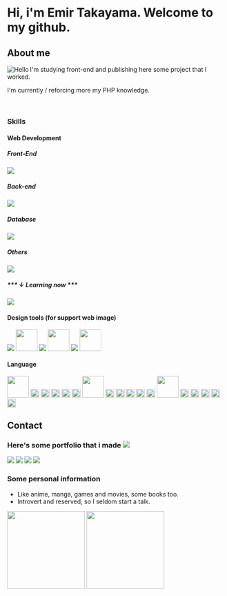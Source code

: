 <h1 align="left">Hi, i'm Emir Takayama. Welcome to my github.</h1>
<h2>About me</h2>
<img align="left" alt="Hello" src="https://media1.giphy.com/media/XO8RMtRaK73isIt0i2/200w.webp?cid=ecf05e47x20b80wr504f9on8iqqwwja5f83j5osmy4jbe67j&rid=200w.webp&ct=g"/>
<p>I'm studying front-end and publishing here some project that I worked.</p>
<p>I'm currently / reforcing more my PHP knowledge.</p>
<br/>
<h3>Skills</h3>
<h4>Web Development</h4>
<div>
    <h5>Front-End</h5> 
    <img src="https://skillicons.dev/icons?i=html,css,bootstrap,js,jquery" />
    <h5>Back-end</h5>
    <img src="https://skillicons.dev/icons?i=php" />
    <h5>Database</h5>
    <img src="https://skillicons.dev/icons?i=mysql" />
    <h5>Others</h5>
    <img src="https://skillicons.dev/icons?i=wordpress,git,github,postman" />
    <h5>*** ↓ Learning now ***</h5> 
    <img src="https://skillicons.dev/icons?i=cs,php,laravel" />
</div>

<h4>Design tools (for support web image)</h4>
<div>
    <img src="https://skillicons.dev/icons?i=blender,photoshop"/>
    <img width="50px" src="https://upload.wikimedia.org/wikipedia/commons/thumb/3/31/Calligra_Krita_icon.svg/1200px-Calligra_Krita_icon.svg.png"/>
    <img src="https://skillicons.dev/icons?i=illustrator"/>
    <img width="50px" src="https://icons.iconarchive.com/icons/oxygen-icons.org/oxygen/256/Apps-inkscape-icon.png"/>
    <img src="https://skillicons.dev/icons?i=figma"/>
    <img width="50px" src="https://upload.wikimedia.org/wikipedia/commons/thumb/c/c2/Adobe_XD_CC_icon.svg/2101px-Adobe_XD_CC_icon.svg.png"/>
</div>

<h4>Language</h4>
<div>
<img width="50px" src="https://upload.wikimedia.org/wikipedia/commons/thumb/0/05/Flag_of_Brazil.svg/1200px-Flag_of_Brazil.svg.png"/>
<img width="20px" src="https://cdn-icons-png.flaticon.com/128/148/148841.png"/>
<img width="20px" src="https://cdn-icons-png.flaticon.com/128/148/148841.png"/>
<img width="20px" src="https://cdn-icons-png.flaticon.com/128/148/148841.png"/>
<img width="20px" src="https://cdn-icons-png.flaticon.com/128/148/148841.png"/>
<img width="20px" src="https://cdn-icons-png.flaticon.com/128/148/148841.png"/>

<img width="50px" src="https://upload.wikimedia.org/wikipedia/commons/thumb/9/9e/Flag_of_Japan.svg/800px-Flag_of_Japan.svg.png"/>
<img width="20px" src="https://cdn-icons-png.flaticon.com/128/148/148841.png"/>
<img width="20px" src="https://cdn-icons-png.flaticon.com/128/148/148841.png"/>
<img width="20px" src="https://cdn-icons-png.flaticon.com/128/148/148841.png"/>
<img width="20px" src="https://cdn-icons-png.flaticon.com/128/126/126482.png"/>
<img width="20px" src="https://cdn-icons-png.flaticon.com/128/126/126482.png"/>

<img width="50px" src="https://upload.wikimedia.org/wikipedia/commons/thumb/a/a4/Flag_of_the_United_States.svg/1200px-Flag_of_the_United_States.svg.png"/>
<img width="20px" src="https://cdn-icons-png.flaticon.com/128/148/148841.png"/>
<img width="20px" src="https://cdn-icons-png.flaticon.com/128/148/148841.png"/>
<img width="20px" src="https://cdn-icons-png.flaticon.com/128/148/148841.png"/>
<img width="20px" src="https://cdn-icons-png.flaticon.com/128/126/126482.png"/>
<img width="20px" src="https://cdn-icons-png.flaticon.com/128/126/126482.png"/>
</div>

</div>

<div>

<h2>Contact</h2>

<h3>Here's some portfolio that i made <a href="https://github.com/stars/ngemir/lists/portfolio"><img src="https://img.shields.io/badge/portfolio-100000?style=for-the-badge&logo=github&logoColor=white"/></a></h3>

<a href="https://linktr.ee/emirng"><img src="https://img.shields.io/badge/LinkTree-239120?style=for-the-badge&logoColor=white"/></a> <a href="https://www.facebook.com/ngemir"><img src="https://img.shields.io/badge/Facebook-1877F2?style=for-the-badge&logo=facebook&logoColor=white"/></a> <a href="https://www.linkedin.com/in/ngemir/"><img src="https://img.shields.io/badge/LinkedIn-0077B5?style=for-the-badge&logo=linkedin&logoColor=white"/></a> <a href="https://x.com/NgEmir_"><img src="https://img.shields.io/badge/X-141717?style=for-the-badge&logo=141717&logoColor=white"/></a>



<h3>Some personal information</h3>
<ul>
    <li>Like anime, manga, games and movies, some books too.</li>
    <li>Introvert and reserved, so I seldom start a talk.</li>
</ul>

</div>

<div style="display: block">
    <img style="display: inline" loading="lazy" height="180em" src="https://github-readme-stats.vercel.app/api/top-langs/?username=ngemir&layout=compact&theme=github_dark"/>
    <img style="display: inline" loading="lazy" height="180em" src="https://github-readme-stats.vercel.app/api?username=ngemir&show_icons=true&rank_icon=github&theme=github_dark"/>
</div>


<!--
    **ngemir/ngemir** is a ✨ _special_ ✨ repository because its `README.md` (this file) appears on your GitHub profile.
    
    Here are some ideas to get you started:
    
    - 🔭 I’m currently working on ...
    - 🌱 I’m currently learning ...
    - 👯 I’m looking to collaborate on ...
    - 🤔 I’m looking for help with ...
    - 💬 Ask me about ...
    - 📫 How to reach me: ...
    - 😄 Pronouns: ...
    - ⚡ Fun fact: ...
-->
